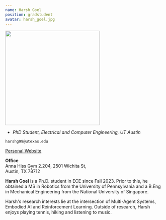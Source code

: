 ```yaml
---
name: Harsh Goel
position: gradstudent
avatar: harsh_goel.jpg
---
```


<img width="300" src="{{site.baseurl}}/images/people/{{page.avatar}}" data-action="zoom">

- _PhD Student, Electrical and Computer Engineering, UT Austin_<br>

<i class="fa fa-envelope-o"></i> `harshg99@utexas.edu`<br>
<!-- <i class="fa fa-newspaper-o"></i> [Resume (pdf)](/documents/your_resume_filename.pdf)<br> -->
<i class="fa fa-external-link"></i> [Personal Website](https://harshg99.github.io/hgmain/)

**Office**<br>
Anna Hiss Gym 2.204, 2501 Wichita St,<br>
Austin, TX 78712

<span class="sc">**Harsh Goel**</span> is a Ph.D. student in ECE since Fall 2023. Prior to this, he obtained a MS in Robotics from the University of Pennsylvania and a B.Eng in Mechanical Engineering from the National University of Singapore.

Harsh's research interests lie at the intersection of Multi-Agent Systems, Embodied AI and Reinforcement Learning. Outside of research, Harsh enjoys playing tennis, hiking and listening to music.
